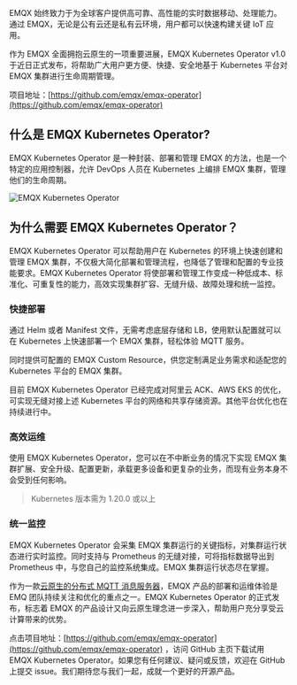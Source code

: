 EMQX 始终致力于为全球客户提供高可靠、高性能的实时数据移动、处理能力。通过 EMQX，无论是公有云还是私有云环境，用户都可以快速构建关键 IoT 应用。

作为 EMQX 全面拥抱云原生的一项重要进展，EMQX Kubernetes Operator v1.0 于近日正式发布，将帮助广大用户更方便、快捷、安全地基于 Kubernetes 平台对 EMQX 集群进行生命周期管理。

项目地址：[https://github.com/emqx/emqx-operator](https://github.com/emqx/emqx-operator) 

## 什么是 EMQX Kubernetes Operator?

EMQX Kubernetes Operator 是一种封装、部署和管理 EMQX 的方法，也是一个特定的应用控制器，允许 DevOps 人员在 Kubernetes 上编排 EMQX 集群，管理他们的生命周期。

![EMQX Kubernetes Operator](https://static.emqx.net/images/33ce831314e38062f253b83b766b5c80.png)

## 为什么需要 EMQX Kubernetes Operator？

EMQX Kubernetes Operator 可以帮助用户在 Kubernetes 的环境上快速创建和管理 EMQX 集群，不仅极大简化部署和管理流程，也降低了管理和配置的专业技能要求。EMQX Kubernetes Operator 将使部署和管理工作变成一种低成本、标准化、可重复性的能力，高效实现集群扩容、无缝升级、故障处理和统一监控。

### 快捷部署

通过 Helm 或者 Manifest 文件，无需考虑底层存储和 LB，使用默认配置就可以在 Kubernetes 上快速部署一个 EMQX 集群，轻松体验 MQTT 服务。

同时提供可配置的 EMQX Custom Resource，供您定制满足业务需求和适配您的 Kubernetes 平台的 EMQX 集群。

目前 EMQX Kubernetes Operator 已经完成对阿里云 ACK、AWS EKS 的优化，可实现无缝对接上述 Kubernetes 平台的网络和共享存储资源。其他平台优化也在持续进行中。

### 高效运维

使用 EMQX Kubernetes Operator，您可以在不中断业务的情况下实现 EMQX 集群扩展、安全升级、配置更新，承载更多设备和更复杂的业务，而现有业务本身不会受到任何影响。

> Kubernetes 版本需为 1.20.0 或以上

### 统一监控

EMQX Kubernetes Operator 会采集 EMQX 集群运行的关键指标，对集群运行状态进行实时监控。同时支持与 Prometheus 的无缝对接，可将指标数据导出到 Prometheus 中，与您自己的监控系统集成。EMQX 集群运行状态尽在掌握。

 
作为一款[云原生的分布式 MQTT 消息服务器](https://www.emqx.io/zh)，EMQX 产品的部署和运维体验是 EMQ 团队持续关注和优化的重点之一。EMQX Kubernetes Operator 的正式发布，标志着 EMQX 的产品设计又向云原生理念进一步深入，帮助用户充分享受云计算带来的优势。

点击项目地址：[https://github.com/emqx/emqx-operator](https://github.com/emqx/emqx-operator) ，访问 GitHub 主页下载试用 EMQX Kubernetes Operator。如果您有任何建议、疑问或反馈，欢迎在 GitHub 上提交 issue。我们期待您与我们一起，成就一个更好的开源产品。
